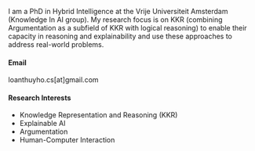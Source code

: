 I am a PhD in Hybrid Intelligence at the Vrije Universiteit Amsterdam (Knowledge In AI group). My research focus is on KKR (combining Argumentation as a subfield of KKR with logical reasoning) to enable their capacity in reasoning and explainability and use these approaches to address real-world problems.

#### Email
loanthuyho.cs[at]gmail.com

#### Research Interests
- Knowledge Representation and Reasoning (KKR)
- Explainable AI
- Argumentation
- Human-Computer Interaction

